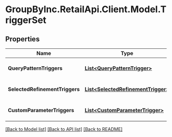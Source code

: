 # GroupByInc.RetailApi.Client.Model.TriggerSet

## Properties

Name | Type | Description | Notes
------------ | ------------- | ------------- | -------------
**QueryPatternTriggers** | [**List&lt;QueryPatternTrigger&gt;**](QueryPatternTrigger.md) | Query pattern triggers. | 
**SelectedRefinementTriggers** | [**List&lt;SelectedRefinementTrigger&gt;**](SelectedRefinementTrigger.md) | Selected refinement triggers. | 
**CustomParameterTriggers** | [**List&lt;CustomParameterTrigger&gt;**](CustomParameterTrigger.md) | Custom parameter triggers. | 

[[Back to Model list]](../README.md#documentation-for-models) [[Back to API list]](../README.md#documentation-for-api-endpoints) [[Back to README]](../README.md)

